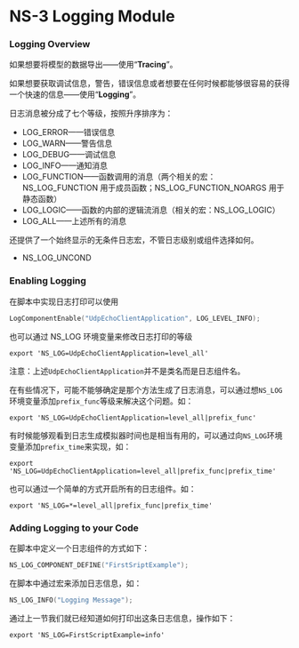 # NS-3 Logging Module

### Logging Overview

如果想要将模型的数据导出——使用“**Tracing**”。

如果想要获取调试信息，警告，错误信息或者想要在任何时候都能够很容易的获得一个快速的信息——使用“**Logging**”。

日志消息被分成了七个等级，按照升序排序为：

- LOG_ERROR——错误信息
- LOG_WARN——警告信息
- LOG_DEBUG——调试信息
- LOG_INFO——通知消息
- LOG_FUNCTION——函数调用的消息（两个相关的宏：NS_LOG_FUNCTION 用于成员函数；NS_LOG_FUNCTION_NOARGS 用于静态函数）
- LOG_LOGIC——函数的内部的逻辑流消息（相关的宏：NS_LOG_LOGIC）
- LOG_ALL——上述所有的消息

还提供了一个始终显示的无条件日志宏，不管日志级别或组件选择如何。

- NS_LOG_UNCOND



### Enabling Logging

在脚本中实现日志打印可以使用

```c++
LogComponentEnable("UdpEchoClientApplication", LOG_LEVEL_INFO);
```

也可以通过 NS_LOG 环境变量来修改日志打印的等级

```shell
export 'NS_LOG=UdpEchoClientApplication=level_all'
```

注意：上述`UdpEchoClientApplication`并不是类名而是日志组件名。

在有些情况下，可能不能够确定是那个方法生成了日志消息，可以通过想`NS_LOG`环境变量添加`prefix_func`等级来解决这个问题。如：

```shell
export 'NS_LOG=UdpEchoClientApplication=level_all|prefix_func'
```

有时候能够观看到日志生成模拟器时间也是相当有用的，可以通过向`NS_LOG`环境变量添加`prefix_time`来实现，如：

```shell
export 'NS_LOG=UdpEchoClientApplication=level_all|prefix_func|prefix_time'
```

也可以通过一个简单的方式开启所有的日志组件。如：

```shell
export 'NS_LOG=*=level_all|prefix_func|prefix_time'
```

### Adding Logging to your Code

在脚本中定义一个日志组件的方式如下：

```c++
NS_LOG_COMPONENT_DEFINE("FirstSriptExample");
```

在脚本中通过宏来添加日志信息，如：

```c++
NS_LOG_INFO("Logging Message");
```

通过上一节我们就已经知道如何打印出这条日志信息，操作如下：

```shell
export 'NS_LOG=FirstScriptExample=info'
```


